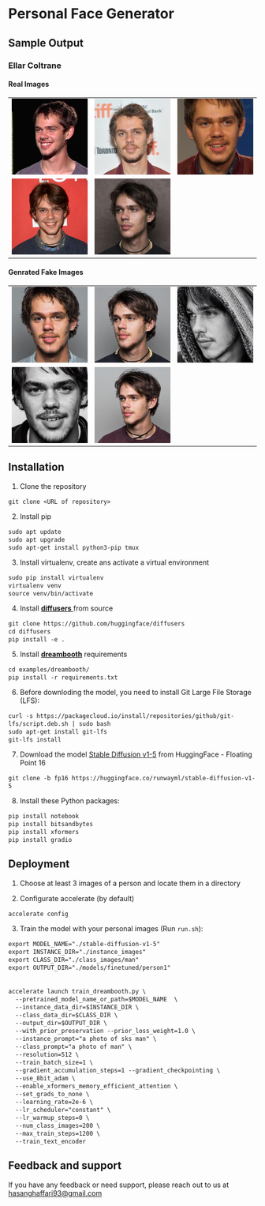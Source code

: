 
# Personal Face Generator


## Sample Output

### Ellar Coltrane


#### Real Images

<table class="center">
<tr>
  
<tr>
<td>
<img src="./images/Ellar_Coltrane/real/0.jpeg" width="300px";height:"400px">

</td>
<td>
<img src="./images/Ellar_Coltrane/real/1.jpeg" width="300px";height:"400px">

</td>
<td>
<img src="./images/Ellar_Coltrane/real/2.jpeg" width="300px";height:"400px">


</td>


<tr>
<td>
<img src="./images/Ellar_Coltrane/real/3.jpeg" width="300px";height:"400px">

</td>
<td>
<img src="./images/Ellar_Coltrane/real/4.jpeg" width="300px";height:"400px">

</td>



</tr>
</table>


#### Genrated Fake Images

<table class="center">
<tr>
  
<tr>
<td>
<img src="./images/Ellar_Coltrane/fake/1.jpg" width="300px";height:"400px">

</td>
<td>
<img src="./images/Ellar_Coltrane/fake/3.jpg" width="300px";height:"400px">

</td>
<td>
<img src="./images/Ellar_Coltrane/fake/7.jpg" width="300px";height:"400px">


</td>


<tr>
<td>
<img src="./images/Ellar_Coltrane/fake/9.jpg" width="300px";height:"400px">

</td>
<td>
<img src="./images/Ellar_Coltrane/fake/4.jpg" width="300px";height:"400px">

</td>



</tr>
</table>


## Installation

1. Clone the repository

```
git clone <URL of repository>
```

2. Install pip

```
sudo apt update
sudo apt upgrade
sudo apt-get install python3-pip tmux
```

3. Install virtualenv, create ans activate a virtual environment

```
sudo pip install virtualenv 
virtualenv venv 
source venv/bin/activate
```

4. Install [**diffusers** ](https://github.com/huggingface/diffusers) from source

```
git clone https://github.com/huggingface/diffusers
cd diffusers
pip install -e .

```

5. Install [**dreambooth**](https://github.com/huggingface/diffusers/tree/main/examples/dreambooth) requirements

```
cd examples/dreambooth/
pip install -r requirements.txt
```

6. Before downloding the model, you need to install Git Large File Storage (LFS):

```
curl -s https://packagecloud.io/install/repositories/github/git-lfs/script.deb.sh | sudo bash
sudo apt-get install git-lfs
git-lfs install
```

7. Download the model [Stable Diffusion v1-5](https://huggingface.co/runwayml/stable-diffusion-v1-5/tree/fp16) from HuggingFace - Floating Point 16

```
git clone -b fp16 https://huggingface.co/runwayml/stable-diffusion-v1-5
```

8. Install these Python packages:


```
pip install notebook
pip install bitsandbytes
pip install xformers
pip install gradio
```



    
## Deployment


1. Choose at least 3 images of a person and locate them in a directory

2. Configurate accelerate (by default)

```
accelerate config
```

3. Train the model with your personal images (Run ```run.sh```):

```
export MODEL_NAME="./stable-diffusion-v1-5"
export INSTANCE_DIR="./instance_images"
export CLASS_DIR="./class_images/man"
export OUTPUT_DIR="./models/finetuned/person1"


accelerate launch train_dreambooth.py \
  --pretrained_model_name_or_path=$MODEL_NAME  \
  --instance_data_dir=$INSTANCE_DIR \
  --class_data_dir=$CLASS_DIR \
  --output_dir=$OUTPUT_DIR \
  --with_prior_preservation --prior_loss_weight=1.0 \
  --instance_prompt="a photo of sks man" \
  --class_prompt="a photo of man" \
  --resolution=512 \
  --train_batch_size=1 \
  --gradient_accumulation_steps=1 --gradient_checkpointing \
  --use_8bit_adam \
  --enable_xformers_memory_efficient_attention \
  --set_grads_to_none \
  --learning_rate=2e-6 \
  --lr_scheduler="constant" \
  --lr_warmup_steps=0 \
  --num_class_images=200 \
  --max_train_steps=1200 \
  --train_text_encoder
```







## Feedback and support

If you have any feedback or need support, please reach out to us at hasanghaffari93@gmail.com

